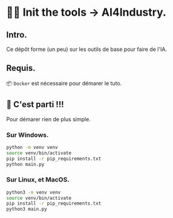 # :technologist: **Init the tools -> AI4Industry.**

## Intro.
Ce dépôt forme (un peu) sur les outils de base pour faire de l'IA.

## Requis.
:package: `Docker` est nécessaire pour démarer le tuto.

## :rocket: C'est parti !!!
Pour démarer rien de plus simple.

### Sur **Windows**.
```bash
python -m venv venv
source venv/bin/activate
pip install -r pip_requirements.txt
python main.py
```

### Sur **Linux**, et **MacOS**.
```bash
python3 -m venv venv
source venv/bin/activate
pip install -r pip_requirements.txt
python3 main.py
```